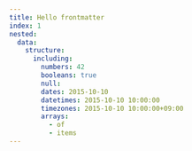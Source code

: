 ```yaml
---
title: Hello frontmatter
index: 1
nested:
  data:
    structure:
      including:
        numbers: 42
        booleans: true
        null:
        dates: 2015-10-10
        datetimes: 2015-10-10 10:00:00
        timezones: 2015-10-10 10:00:00+09:00
        arrays:
          - of
          - items
---
```

